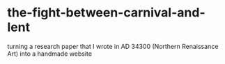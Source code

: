 # the-fight-between-carnival-and-lent
turning a research paper that I wrote in AD 34300 (Northern Renaissance Art) into a handmade website
